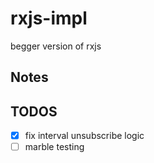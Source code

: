 # rxjs-impl
begger version of rxjs

## Notes

## TODOS

- [x] fix interval unsubscribe logic
- [ ] marble testing
